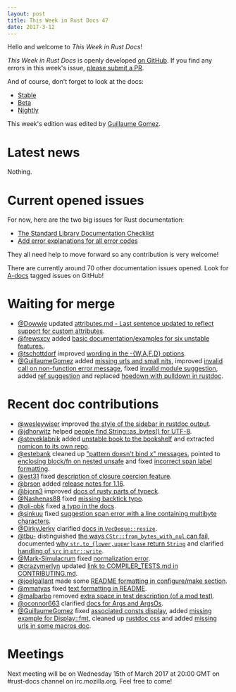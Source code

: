 ```yaml
---
layout: post
title: This Week in Rust Docs 47
date: 2017-3-12
---
```


Hello and welcome to *This Week in Rust Docs*!

*This Week in Rust Docs* is openly developed [on GitHub](https://github.com/GuillaumeGomez/this-week-in-rust-docs).
If you find any errors in this week's issue, [please submit a PR](https://github.com/GuillaumeGomez/this-week-in-rust-docs/pulls).

And of course, don't forget to look at the docs:

* [Stable](https://doc.rust-lang.org/)
* [Beta](http://doc.rust-lang.org/beta/)
* [Nightly](http://doc.rust-lang.org/nightly/)

This week's edition was edited by [Guillaume Gomez](https://github.com/GuillaumeGomez).

# Latest news

Nothing.

# Current opened issues

For now, here are the two big issues for Rust documentation:

* [The Standard Library Documentation Checklist](https://github.com/rust-lang/rust/issues/29329)
* [Add error explanations for all error codes](https://github.com/rust-lang/rust/issues/32777)

They all need help to move forward so any contribution is very welcome!

There are currently around 70 other documentation issues opened. Look for [A-docs](https://github.com/rust-lang/rust/issues?q=is%3Aopen+is%3Aissue+label%3AA-docs) tagged issues on GitHub!

# Waiting for merge

* [@Dowwie](https://github.com/Dowwie) updated [attributes.md - Last sentence updated to reflect support for custom attributes](https://github.com/rust-lang/rust/pull/39691).
* [@frewsxcv](https://github.com/frewsxcv) added [basic documentation/examples for six unstable features.](https://github.com/rust-lang/rust/pull/40452).
* [@tschottdorf](https://github.com/tschottdorf) improved [wording in the -{W,A,F,D} options](https://github.com/rust-lang/rust/pull/40453).
* [@GuillaumeGomez](https://github.com/GuillaumeGomez) added [missing urls and small nits](https://github.com/rust-lang/rust/pull/39513), improved [invalid call on non-function error message](https://github.com/rust-lang/rust/pull/39814), fixed [invalid module suggestion](https://github.com/rust-lang/rust/pull/38255), added [ref suggestion](https://github.com/rust-lang/rust/pull/37658) and replaced [hoedown with pulldown in rustdoc](https://github.com/rust-lang/rust/pull/40338).

# Recent doc contributions

* [@wesleywiser](https://github.com/wesleywiser) improved [the style of the sidebar in rustdoc output](https://github.com/rust-lang/rust/pull/40265).
* [@jdhorwitz](https://github.com/jdhorwitz) helped [people find String::as_bytes() for UTF-8](https://github.com/rust-lang/rust/pull/40226).
* [@steveklabnik](https://github.com/steveklabnik) added [unstable book to the bookshelf](https://github.com/rust-lang/rust/pull/40154) and extracted [nomicon to its own repo](https://github.com/rust-lang/rust/pull/40222).
* [@estebank](https://github.com/estebank) cleaned up ["pattern doesn't bind x" messages](https://github.com/rust-lang/rust/pull/39713), pointed to [enclosing block/fn on nested unsafe](https://github.com/rust-lang/rust/pull/39202) and fixed [incorrect span label formatting](https://github.com/rust-lang/rust/pull/40287).
* [@est31](https://github.com/est31) fixed [description of closure coercion feature](https://github.com/rust-lang/rust/pull/40258).
* [@brson](https://github.com/brson) added [release notes for 1.16](https://github.com/rust-lang/rust/pull/39835).
* [@bjorn3](https://github.com/bjorn3) improved [docs of rusty parts of typeck](https://github.com/rust-lang/rust/pull/40146).
* [@Nashenas88](https://github.com/Nashenas88) fixed [missing backtick typo](https://github.com/rust-lang/rust/pull/40345).
* [@oli-obk](https://github.com/oli-obk) fixed [a typo in the docs](https://github.com/rust-lang/rust/pull/40316).
* [@sinkuu](https://github.com/sinkuu) fixed [suggestion span error with a line containing multibyte characters](https://github.com/rust-lang/rust/pull/40092).
* [@DirkyJerky](https://github.com/DirkyJerky) clarified [docs in `VecDeque::resize`](https://github.com/rust-lang/rust/pull/40423).
* [@tbu-](https://github.com/tbu-) distinguished [the ways `CStr::from_bytes_with_nul` can fail](https://github.com/rust-lang/rust/pull/40386), documented [why `str.to_{lower,upper}case` return `String`](https://github.com/rust-lang/rust/pull/40335) and clarified [handling of `src` in `ptr::write`](https://github.com/rust-lang/rust/pull/40333).
* [@Mark-Simulacrum](https://github.com/Mark-Simulacrum) fixed [normalization error](https://github.com/rust-lang/rust/pull/40268).
* [@crazymerlyn](https://github.com/crazymerlyn) updated [link to COMPILER_TESTS.md in CONTRIBUTING.md](https://github.com/rust-lang/rust/pull/40326).
* [@joelgallant](https://github.com/joelgallant) made some [README formatting in configure/make section](https://github.com/rust-lang/rust/pull/40321).
* [@mmatyas](https://github.com/mmatyas) fixed [text formatting in README](https://github.com/rust-lang/rust/pull/40292).
* [@malbarbo](https://github.com/malbarbo) removed [extra space in test description (of a mod test)](https://github.com/rust-lang/rust/pull/40293).
* [@oconnor663](https://github.com/oconnor663) clarified [docs for Args and ArgsOs](https://github.com/rust-lang/rust/pull/40283).
* [@GuillaumeGomez](https://github.com/GuillaumeGomez) fixed [associated consts display](https://github.com/rust-lang/rust/pull/40419), added [missing example for Display::fmt](https://github.com/rust-lang/rust/pull/40299), cleaned up [rustdoc css](https://github.com/rust-lang/rust/pull/40278) and added [missing urls in some macros doc](https://github.com/rust-lang/rust/pull/40327).

# Meetings

Next meeting will be on Wednesday 15th of March 2017 at 20:00 GMT on #rust-docs channel on irc.mozilla.org. Feel free to come!

